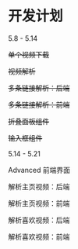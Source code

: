 # 开发计划

5.8 - 5.14

~~单个视频下载~~

~~视频解析~~

~~多条链接解析：后端~~

~~多条链接解析：前端~~

~~折叠面板组件~~

~~输入框组件~~

5.14 - 5.21

Advanced 前端界面

解析主页视频：后端

解析主页视频：前端

解析喜欢视频：后端

解析喜欢视频：前端



